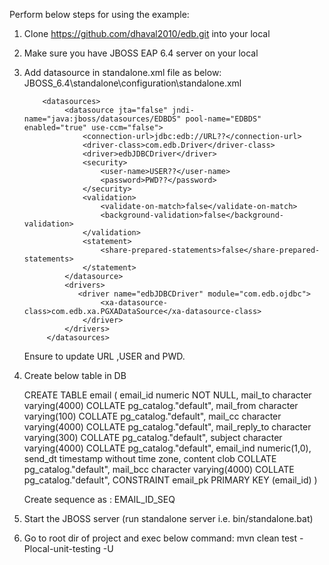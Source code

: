 Perform below steps for using the example:

1. Clone https://github.com/dhaval2010/edb.git  into your local
2. Make sure you have JBOSS EAP 6.4 server on your local
3. Add datasource in standalone.xml file as below:
           JBOSS_6.4\standalone\configuration\standalone.xml
          
           <datasources>
                <datasource jta="false" jndi-name="java:jboss/datasources/EDBDS" pool-name="EDBDS" enabled="true" use-ccm="false">
                    <connection-url>jdbc:edb://URL??</connection-url>
                    <driver-class>com.edb.Driver</driver-class>
                    <driver>edbJDBCDriver</driver>
                    <security>
                        <user-name>USER??</user-name>
                        <password>PWD??</password>
                    </security>
                    <validation>
                        <validate-on-match>false</validate-on-match>
                        <background-validation>false</background-validation>
                    </validation>
                    <statement>
                        <share-prepared-statements>false</share-prepared-statements>
                    </statement>
                </datasource>
                <drivers>
                   <driver name="edbJDBCDriver" module="com.edb.ojdbc">
                        <xa-datasource-class>com.edb.xa.PGXADataSource</xa-datasource-class>
                    </driver>
                </drivers>
            </datasources>

      Ensure to update URL ,USER  and PWD.
4. Create below table in DB

	CREATE TABLE email
	(
		email_id numeric NOT NULL,
		mail_to character varying(4000) COLLATE pg_catalog."default",
		mail_from character varying(100) COLLATE pg_catalog."default",
		mail_cc character varying(4000) COLLATE pg_catalog."default",
		mail_reply_to character varying(300) COLLATE pg_catalog."default",
		subject character varying(4000) COLLATE pg_catalog."default",
		email_ind numeric(1,0),
		send_dt timestamp without time zone,
		content clob COLLATE pg_catalog."default",
		mail_bcc character varying(4000) COLLATE pg_catalog."default",
		CONSTRAINT email_pk PRIMARY KEY (email_id)
	)

	Create sequence as : EMAIL_ID_SEQ

5. Start the JBOSS server  (run standalone server i.e. bin/standalone.bat)

3. Go to root dir of project and exec below command:
   mvn clean test -Plocal-unit-testing -U
